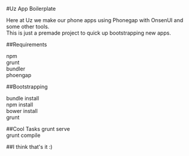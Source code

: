 #Uz App Boilerplate  

Here at Uz we make our phone apps using Phonegap with OnsenUI and some other tools.  
This is just a premade project to quick up bootstrapping new apps.  

##Requirements

npm  
grunt  
bundler  
phoengap

##Bootstrapping

bundle install  
npm install  
bower install  
grunt  

##Cool Tasks
grunt serve  
grunt compile  

##I think that's it :)

